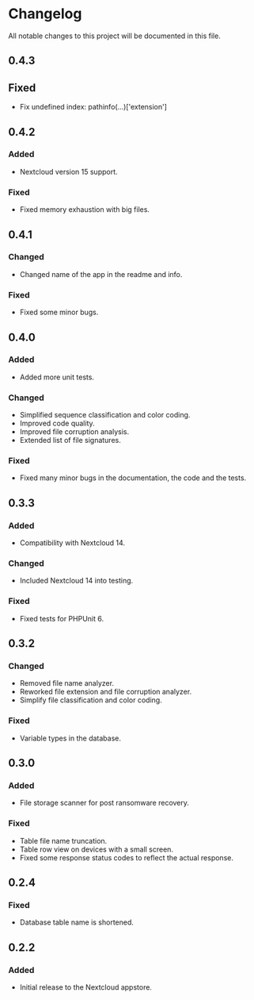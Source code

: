 # Changelog
All notable changes to this project will be documented in this file.

## 0.4.3

## Fixed

- Fix undefined index: pathinfo(...)['extension']

## 0.4.2

### Added

- Nextcloud version 15 support.

### Fixed

- Fixed memory exhaustion with big files.

## 0.4.1

### Changed

- Changed name of the app in the readme and info.

### Fixed

- Fixed some minor bugs.

## 0.4.0

### Added

- Added more unit tests.

### Changed

- Simplified sequence classification and color coding.
- Improved code quality.
- Improved file corruption analysis.
- Extended list of file signatures.

### Fixed

- Fixed many minor bugs in the documentation, the code and the tests.

## 0.3.3

### Added

- Compatibility with Nextcloud 14.

### Changed

- Included Nextcloud 14 into testing.

### Fixed

- Fixed tests for PHPUnit 6.

## 0.3.2

### Changed

- Removed file name analyzer.
- Reworked file extension and file corruption analyzer.
- Simplify file classification and color coding.

### Fixed

- Variable types in the database.

## 0.3.0

### Added

- File storage scanner for post ransomware recovery.

### Fixed

- Table file name truncation.
- Table row view on devices with a small screen.
- Fixed some response status codes to reflect the actual response.

## 0.2.4

### Fixed

- Database table name is shortened.

## 0.2.2

### Added

- Initial release to the Nextcloud appstore.
